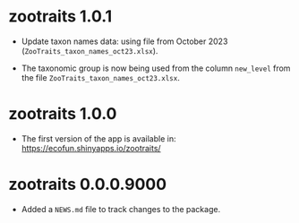 # zootraits 1.0.1

* Update taxon names data: using file from October 2023 (`ZooTraits_taxon_names_oct23.xlsx`).

* The taxonomic group is now being used from the column `new_level` from the file `ZooTraits_taxon_names_oct23.xlsx`.

# zootraits 1.0.0

* The first version of the app is available in: https://ecofun.shinyapps.io/zootraits/

# zootraits 0.0.0.9000

* Added a `NEWS.md` file to track changes to the package.
